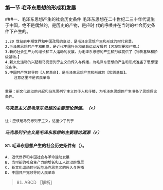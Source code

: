 ### 第一节 毛泽东思想的形成和发展
###一、毛泽东思想产生的社会历史条件
    毛泽东思想在二十世纪二三十年代诞生于中国，绝不是偶然的，是历史的产物，是应时
    代的呼唤并在当时的社会历史条件下产生的。

    1.20 世纪前中期世界和中国政局的变动，是毛泽东思想产生和形成的时代背景。
    2.毛泽东思想的产生和形成，是近代中国社会和革命运动发展的【客观需要和产物。】
    3.新的社会生产力的增长和工人运动的发展，为毛泽东思想的产生和形成提供了【物质基础和阶级基础。】
    4.新文化运动的兴起和马克思列宁主义的传入与传播，为毛泽东思想的产生和形成准备了思想理论条件。
    5.中国共产党领导的【人民革命】，是毛泽东思想产生和形成的【实践基础】。
        注意这里不是农民革命
        
        
    重要：新文化运动的兴起和马克思列宁主义的传入和传播，为毛泽东思想的产生准备了思想理论条件。

##### 马克思主义是毛泽东思想的主要理论渊源。（×）
    注：应该是马克思列宁主义，这里少了列宁
    
##### 马克思列宁主义是毛泽东思想的主要理论渊源（√）

#### 81. 毛泽东思想产生的社会历史条件有（）。
    A. 近代世界和中国社会与革命运动发展
    B. 当时新的社会生产力的增长和工人运动的发展
    C. 新文化运动的兴起与马克思主义的传入与传播
    D. 中国共产党领导的人民革命
>   81. ABCD ［解析］





